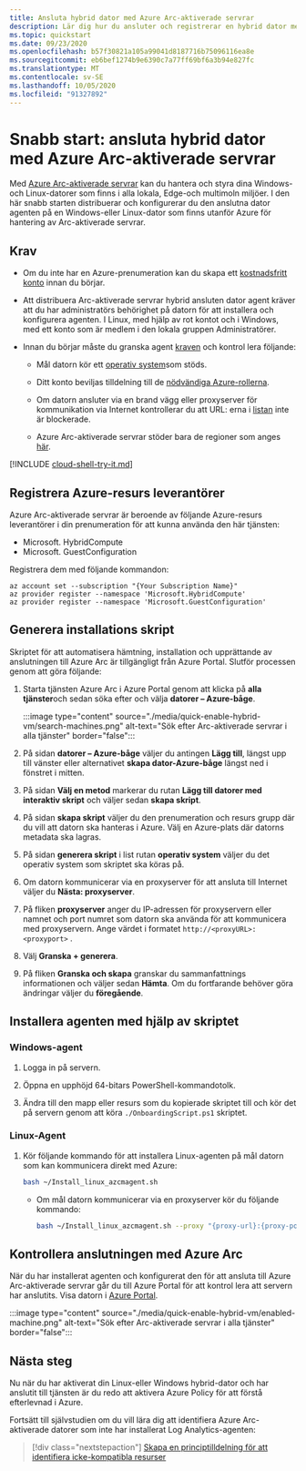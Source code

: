 ```yaml
---
title: Ansluta hybrid dator med Azure Arc-aktiverade servrar
description: Lär dig hur du ansluter och registrerar en hybrid dator med Azure Arc-aktiverade servrar.
ms.topic: quickstart
ms.date: 09/23/2020
ms.openlocfilehash: b57f30821a105a99041d8187716b75096116ea8e
ms.sourcegitcommit: eb6bef1274b9e6390c7a77ff69bf6a3b94e827fc
ms.translationtype: MT
ms.contentlocale: sv-SE
ms.lasthandoff: 10/05/2020
ms.locfileid: "91327892"
---
```

# <a name="quickstart-connect-hybrid-machine-with-azure-arc-enabled-servers"></a>Snabb start: ansluta hybrid dator med Azure Arc-aktiverade servrar

Med [Azure Arc-aktiverade servrar](../overview.md) kan du hantera och styra dina Windows-och Linux-datorer som finns i alla lokala, Edge-och multimoln miljöer. I den här snabb starten distribuerar och konfigurerar du den anslutna dator agenten på en Windows-eller Linux-dator som finns utanför Azure för hantering av Arc-aktiverade servrar.

## <a name="prerequisites"></a>Krav

* Om du inte har en Azure-prenumeration kan du skapa ett [kostnadsfritt konto](https://azure.microsoft.com/free/?WT.mc_id=A261C142F) innan du börjar.

* Att distribuera Arc-aktiverade servrar hybrid ansluten dator agent kräver att du har administratörs behörighet på datorn för att installera och konfigurera agenten. I Linux, med hjälp av rot kontot och i Windows, med ett konto som är medlem i den lokala gruppen Administratörer.

* Innan du börjar måste du granska agent [kraven](../agent-overview.md#prerequisites) och kontrol lera följande:

    * Mål datorn kör ett [operativ system](../agent-overview.md#supported-operating-systems)som stöds.

    * Ditt konto beviljas tilldelning till de [nödvändiga Azure-rollerna](../agent-overview.md#required-permissions).

    * Om datorn ansluter via en brand vägg eller proxyserver för kommunikation via Internet kontrollerar du att URL: erna i [listan](../agent-overview.md#networking-configuration) inte är blockerade.

    * Azure Arc-aktiverade servrar stöder bara de regioner som anges [här](../overview.md#supported-regions).

[!INCLUDE [cloud-shell-try-it.md](../../../../includes/cloud-shell-try-it.md)]

## <a name="register-azure-resource-providers"></a>Registrera Azure-resurs leverantörer

Azure Arc-aktiverade servrar är beroende av följande Azure-resurs leverantörer i din prenumeration för att kunna använda den här tjänsten:

* Microsoft. HybridCompute
* Microsoft. GuestConfiguration

Registrera dem med följande kommandon:

```azurecli-interactive
az account set --subscription "{Your Subscription Name}"
az provider register --namespace 'Microsoft.HybridCompute'
az provider register --namespace 'Microsoft.GuestConfiguration'
```

## <a name="generate-installation-script"></a>Generera installations skript

Skriptet för att automatisera hämtning, installation och upprättande av anslutningen till Azure Arc är tillgängligt från Azure Portal. Slutför processen genom att göra följande:

1. Starta tjänsten Azure Arc i Azure Portal genom att klicka på **alla tjänster**och sedan söka efter och välja **datorer – Azure-båge**.

    :::image type="content" source="./media/quick-enable-hybrid-vm/search-machines.png" alt-text="Sök efter Arc-aktiverade servrar i alla tjänster" border="false":::

1. På sidan **datorer – Azure-båge** väljer du antingen **Lägg till**, längst upp till vänster eller alternativet **skapa dator-Azure-båge** längst ned i fönstret i mitten.

1. På sidan **Välj en metod** markerar du rutan **Lägg till datorer med interaktiv skript** och väljer sedan **skapa skript**.

1. På sidan **skapa skript** väljer du den prenumeration och resurs grupp där du vill att datorn ska hanteras i Azure. Välj en Azure-plats där datorns metadata ska lagras.

1. På sidan **generera skript** i list rutan **operativ system** väljer du det operativ system som skriptet ska köras på.

1. Om datorn kommunicerar via en proxyserver för att ansluta till Internet väljer du **Nästa: proxyserver**.

1. På fliken **proxyserver** anger du IP-adressen för proxyservern eller namnet och port numret som datorn ska använda för att kommunicera med proxyservern. Ange värdet i formatet `http://<proxyURL>:<proxyport>` .

1. Välj **Granska + generera**.

1. På fliken **Granska och skapa** granskar du sammanfattnings informationen och väljer sedan **Hämta**. Om du fortfarande behöver göra ändringar väljer du **föregående**.

## <a name="install-the-agent-using-the-script"></a>Installera agenten med hjälp av skriptet

### <a name="windows-agent"></a>Windows-agent

1. Logga in på servern.

1. Öppna en upphöjd 64-bitars PowerShell-kommandotolk.

1. Ändra till den mapp eller resurs som du kopierade skriptet till och kör det på servern genom att köra `./OnboardingScript.ps1` skriptet.

### <a name="linux-agent"></a>Linux-Agent

1. Kör följande kommando för att installera Linux-agenten på mål datorn som kan kommunicera direkt med Azure:

    ```bash
    bash ~/Install_linux_azcmagent.sh
    ```

    * Om mål datorn kommunicerar via en proxyserver kör du följande kommando:

        ```bash
        bash ~/Install_linux_azcmagent.sh --proxy "{proxy-url}:{proxy-port}"
        ```

## <a name="verify-the-connection-with-azure-arc"></a>Kontrollera anslutningen med Azure Arc

När du har installerat agenten och konfigurerat den för att ansluta till Azure Arc-aktiverade servrar går du till Azure Portal för att kontrol lera att servern har anslutits. Visa datorn i [Azure Portal](https://aka.ms/hybridmachineportal).

:::image type="content" source="./media/quick-enable-hybrid-vm/enabled-machine.png" alt-text="Sök efter Arc-aktiverade servrar i alla tjänster" border="false":::

## <a name="next-steps"></a>Nästa steg

Nu när du har aktiverat din Linux-eller Windows hybrid-dator och har anslutit till tjänsten är du redo att aktivera Azure Policy för att förstå efterlevnad i Azure.

Fortsätt till självstudien om du vill lära dig att identifiera Azure Arc-aktiverade datorer som inte har installerat Log Analytics-agenten:

> [!div class="nextstepaction"]
> [Skapa en principtilldelning för att identifiera icke-kompatibla resurser](tutorial-assign-policy-portal.md)
